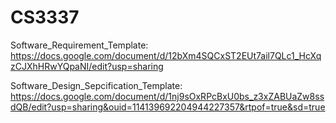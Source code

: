# CS3337

Software_Requirement_Template: https://docs.google.com/document/d/12bXm4SQCxST2EUt7ail7QLc1_HcXqzCJXhHRwYQpaNI/edit?usp=sharing

Software_Design_Sepcification_Template: https://docs.google.com/document/d/1nj9sOxRPcBxU0bs_z3xZABUaZw8ssdQB/edit?usp=sharing&ouid=114139692204944227357&rtpof=true&sd=true

